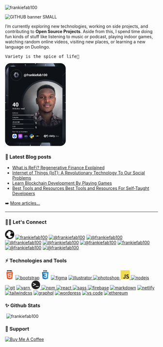 <p align="left"> <img src="https://komarev.com/ghpvc/?username=frankiefab100&label=Profile%20views&color=0e75b6&style=flat" alt="frankiefab100" /> </p>

![GITHUB banner SMALL](https://user-images.githubusercontent.com/46662771/173787262-fe22d912-c99e-4ea3-94b7-6cbc78e8906a.jpg)

I’m currently exploring new technologies, working on side projects, and contributing to **Open Source Projects**.  Aside from this, I spend time doing fun kinds of stuff like listening to music or podcast, playing indoor games, watching random online videos, visiting new places, or learning a new language on Duolingo.

<samp>Variety is the spice of life💯</samp>

<a href="https://app.daily.dev/frankiefab100"><img src="https://github.com/frankiefab100/frankiefab100/blob/main/devcard.svg" width="200" alt="Franklin Ohaegbulam's Dev Card"/></a>

### 📒 Latest Blog posts

<!-- BLOG-POST-LIST:START -->
- [What is ReFi? Regenerative Finance Explained](https://dev.to/frankiefab100/what-is-refi-regenerative-finance-explained-4d1l)
- [Internet of Things &lpar;IoT&rpar;: A Revolutionary Technology To Our Social Problems](https://dev.to/frankiefab100/internet-of-things-iot-a-revolutionary-technology-to-our-social-problems-3c3p)
- [Learn Blockchain Development By Playing Games](https://dev.to/frankiefab100/learn-blockchain-development-by-playing-games-392)
- [Best Tools and Resources Best Tools and Resources For Self-Taught Developers](https://dev.to/frankiefab100/best-tools-and-resources-best-tools-and-resources-for-self-taught-developers-52mf)
<!-- BLOG-POST-LIST:END -->

➡️ [More articles...](https://frankiefab.hashnode.dev)

---

<h3 align="left">🤝🏻 Let's Connect</h3>
<p align="left">
 <a href="https://frankiefab.netlify.app" target="_blank"><img  src="https://raw.githubusercontent.com/iconic/open-iconic/master/svg/globe.svg" alt="frankiefab100 personal website" height="30" width="30" /></a>
<a href="https://twitter.com/frankiefab100" target="blank"><img  src="https://cdn.jsdelivr.net/npm/simple-icons@3.0.1/icons/twitter.svg" alt="frankiefab100" height="30" width="30" /></a>
<a href="https://linkedin.com/in/frankiefab100" target="blank"><img  src="https://cdn.jsdelivr.net/npm/simple-icons@3.0.1/icons/linkedin.svg" alt="@frankiefab100" height="30" width="30" /></a>
 <a href="https://dev.to/frankiefab100" target="blank"><img  src="https://cdn.jsdelivr.net/npm/simple-icons@3.0.1/icons/dev-dot-to.svg" alt="@frankiefab100" height="30" width="30" /></a>
 <a href="https://codepen.io/frankiefab100" target="blank"><img  src="https://cdn.jsdelivr.net/npm/simple-icons@3.0.1/icons/codepen.svg" alt="@frankiefab100" height="30" width="30" /></a>
<a href="https://instagram.com/frankiefab100" target="blank"><img  src="https://cdn.jsdelivr.net/npm/simple-icons@3.0.1/icons/instagram.svg" alt="@frankiefab100" height="30" width="30" /></a>
 <a href="https://facebook.com/frankiefab100" target="blank"><img  src="https://cdn.jsdelivr.net/npm/simple-icons@3.0.1/icons/facebook.svg" alt="@frankiefab100" height="30" width="30" /></a>
<a href="https://dribbble.com/frankiefab100" target="blank"><img  src="https://cdn.jsdelivr.net/npm/simple-icons@3.0.1/icons/dribbble.svg" alt="frankiefab100" height="30" width="30" /></a>
<a href="https://www.behance.net/frankiefab100" target="blank"><img  src="https://cdn.jsdelivr.net/npm/simple-icons@3.0.1/icons/behance.svg" alt="@frankiefab100" height="30" width="30" /></a>
<a href="https://medium.com/@frankiefab100" target="blank"><img  src="https://cdn.jsdelivr.net/npm/simple-icons@3.0.1/icons/medium.svg" alt="@frankiefab100" height="30" width="30" /></a>
</p>

<h3 align="left">⚡ Technologies and Tools</h3>
<p align="left"> <a href="https://developer.mozilla.org/en-US/docs/Learn/Getting_started_with_the_web/HTML_basics" target="_blank"> <img src="https://raw.githubusercontent.com/github/explore/80688e429a7d4ef2fca1e82350fe8e3517d3494d/topics/html/html.png" alt="html5" width="30" height="30"/></a> <a href="https://getbootstrap.com" target="_blank"> <img src="https://www.vectorlogo.zone/logos/getbootstrap/getbootstrap-icon.svg" alt="bootstrap" width="30" height="30"/></a>  <a href="https://developer.mozilla.org/en-US/docs/Web/CSS" target="_blank"><img src="https://raw.githubusercontent.com/github/explore/80688e429a7d4ef2fca1e82350fe8e3517d3494d/topics/css/css.png" alt="css3" width="30" height="30"/></a> <a href="https://www.figma.com/" target="_blank"> <img src="https://www.vectorlogo.zone/logos/figma/figma-icon.svg" alt="figma" width="30" height="30" /></a> <a href="https://www.adobe.com/in/products/illustrator.html" target="_blank"> <img src="https://www.vectorlogo.zone/logos/adobe_illustrator/adobe_illustrator-icon.svg" alt="illustrator" width="30" height="30"/> </a>
 <a href="https://www.photoshop.com/en" target="_blank"> <img src="https://cdn.jsdelivr.net/gh/devicons/devicon/icons/photoshop/photoshop-plain.svg" alt="photoshop" width="30" height="30"/> </a>
 <a href="https://developer.mozilla.org/en-US/docs/Web/JavaScript" target="_blank"> <img src="https://raw.githubusercontent.com/github/explore/80688e429a7d4ef2fca1e82350fe8e3517d3494d/topics/javascript/javascript.png" alt="javascript" width="30" height="30"/> </a>
<a href="https://nodejs.org" target="_blank"> <img src="https://www.vectorlogo.zone/logos/nodejs/nodejs-icon.svg" alt="nodejs" width="30" height="30"/> </a>
<a href="https://git-scm.com/" target="_blank"> <img src="https://www.vectorlogo.zone/logos/git-scm/git-scm-icon.svg" alt="git" width="30" height="30"/></a>
 <a href="https://www.yarnpkg.com" target="_blank"> <img src="https://cdn.jsdelivr.net/gh/devicons/devicon/icons/yarn/yarn-original.svg" alt="yarn" width="30" height="30"/>
<a href="https://hyper.is" target="_blank"> <img src="https://raw.githubusercontent.com/github/explore/80688e429a7d4ef2fca1e82350fe8e3517d3494d/topics/terminal/terminal.png" alt="terminal" width="30" height="30"/> </a>  <a href="https://www.npmjs.com" target="_blank"> <img src="https://cdn.jsdelivr.net/gh/devicons/devicon/icons/npm/npm-original-wordmark.svg" alt="npm" width="30" height="30"/> </a>
 <a href="https://reactjs.org/" target="_blank"> <img src="https://www.vectorlogo.zone/logos/reactjs/reactjs-icon.svg" alt="react" width="30" height="30"/> </a> <a href="https://sass-lang.com" target="_blank"> <img src="https://www.vectorlogo.zone/logos/sass-lang/sass-lang-icon.svg" alt="sass" width="30" height="30"/> </a> 
 <a href="https://firebase.google.com/" target="_blank"><img src="https://www.vectorlogo.zone/logos/firebase/firebase-icon.svg" alt="firebase" width="30" height="30"/></a>
 <a href="https://www.markdownguide.org" target="_blank"><img src="https://upload.wikimedia.org/wikipedia/commons/thumb/4/48/Markdown-mark.svg/1200px-Markdown-mark.svg.png" alt="markdown" width="30" height="30"/></a>
 <a href="https://www.netlify.com" target="_blank"><img src="https://www.vectorlogo.zone/logos/netlify/netlify-icon.svg" alt="netlify" width="30" height="30"/></a>
 <a href="https://www.tailwindcss.com" target="_blank"><img src="https://www.vectorlogo.zone/logos/tailwindcss/tailwindcss-icon.svg" alt="tailwindcss" width="30" height="30"/></a>
 <a href="https://graphql.org" target="_blank"><img src="https://www.vectorlogo.zone/logos/graphql/graphql-icon.svg" alt="graphql" width="30" height="30"/></a>
 <a href="https://wordpress.org" target="_blank"><img src="https://www.vectorlogo.zone/logos/wordpress/wordpress-icon.svg" alt="wordpress" width="30" height="30"/></a> <a href="https://code.visualstudio.com" target="_blank"><img src="https://www.vectorlogo.zone/logos/visualstudio_code/visualstudio_code-icon.svg" alt="vs code" width="30" height="30"/></a>
  <a href="https://ethereum.org" target="_blank"><img src="https://www.vectorlogo.zone/logos/ethereum/ethereum-icon.svg" alt="ethereum" width="30" height="30"/></a>
</p>

<h3 align="left">✨ Github Stats</h3>
<p>&nbsp;<img src="https://github-readme-stats.vercel.app/api?username=frankiefab100&show_icons=true" alt="frankiefab100" /></p>

<h3 align="left">🌱 Support</h3>
<a href="https://www.buymeacoffee.com/frankiefab100" target="_blank"><img src="https://cdn.buymeacoffee.com/buttons/default-orange.png" alt="Buy Me A Coffee" height="41" width="174"></a>
